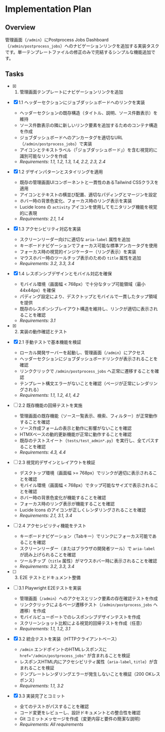 # Implementation Plan

## Overview
管理画面（`/admin`）にPostprocess Jobs Dashboard（`/admin/postprocess_jobs`）へのナビゲーションリンクを追加する実装タスクです。単一テンプレートファイルの修正のみで完結するシンプルな機能追加です。

## Tasks

- [x] 1. 管理画面テンプレートにナビゲーションリンクを追加
- [x] 1.1 ヘッダーセクションにジョブダッシュボードへのリンクを実装
  - ヘッダーセクションの既存構造（タイトル、説明、ソース件数表示）を維持
  - ソース件数表示の隣に新しいリンク要素を追加するためのコンテナ構造を作成
  - ジョブダッシュボードへのアンカータグを適切なURL（`/admin/postprocess_jobs`）で実装
  - アイコンとテキストラベル（「ジョブダッシュボード」）を含む視覚的に識別可能なリンクを作成
  - _Requirements: 1.1, 1.2, 1.3, 1.4, 2.2, 2.3, 2.4_

- [x] 1.2 デザインパターンとスタイリングを適用
  - 既存の管理画面UIコンポーネントと一貫性のあるTailwind CSSクラスを適用
  - アイコンとテキストの横並び配置、適切なパディングとマージンを設定
  - ホバー時の背景色変化、フォーカス時のリング表示を実装
  - Lucide Icons の `activity` アイコンを使用してモニタリング機能を視覚的に表現
  - _Requirements: 2.1, 1.4_

- [x] 1.3 アクセシビリティ対応を実装
  - スクリーンリーダー向けに適切な `aria-label` 属性を追加
  - キーボードナビゲーションでフォーカス可能な標準アンカータグを使用
  - フォーカス時の視覚的インジケーター（リング表示）を実装
  - マウスホバー時のツールチップ表示のための `title` 属性を追加
  - _Requirements: 3.2, 3.3, 3.4_

- [x] 1.4 レスポンシブデザインとモバイル対応を確保
  - モバイル環境（画面幅 < 768px）で十分なタップ可能領域（最小 44x44px）を確保
  - パディング設定により、デスクトップとモバイルで一貫したタップ領域を提供
  - 既存のレスポンシブレイアウト構造を維持し、リンクが適切に表示されることを確認
  - _Requirements: 3.1_

- [x] 2. 実装の動作確認とテスト
- [x] 2.1 手動テストで基本機能を検証
  - ローカル開発サーバーを起動し、管理画面（`/admin`）にアクセス
  - ヘッダーセクションにジョブダッシュボードリンクが表示されることを確認
  - リンククリックで `/admin/postprocess_jobs` へ正常に遷移することを確認
  - テンプレート構文エラーがないことを確認（ページが正常にレンダリングされる）
  - _Requirements: 1.1, 1.2, 4.1, 4.2_

- [ ] 2.2 既存機能の回帰テストを実施
  - 管理画面の既存機能（ソース一覧表示、検索、フィルター）が正常動作することを確認
  - ソース作成フォームの表示と動作に影響がないことを確認
  - HTMXベースの動的更新機能が正常に動作することを確認
  - 既存のテストスイート（`tests/test_admin*.py`）を実行し、全てパスすることを確認
  - _Requirements: 4.3, 4.4_

- [ ] 2.3 視覚的デザインとレイアウトを検証
  - デスクトップ環境（画面幅 >= 768px）でリンクが適切に表示されることを確認
  - モバイル環境（画面幅 < 768px）でタップ可能なサイズで表示されることを確認
  - ホバー時の背景色変化が機能することを確認
  - フォーカス時のリング表示が機能することを確認
  - Lucide Icons のアイコンが正しくレンダリングされることを確認
  - _Requirements: 2.1, 3.1, 3.4_

- [ ] 2.4 アクセシビリティ機能をテスト
  - キーボードナビゲーション（Tabキー）でリンクにフォーカス可能であることを確認
  - スクリーンリーダー（またはブラウザの開発者ツール）で `aria-label` が読み上げられることを確認
  - ツールチップ（`title` 属性）がマウスホバー時に表示されることを確認
  - _Requirements: 3.2, 3.3, 3.4_

- [ ] 3. E2E テストとドキュメント整備
- [ ] 3.1 Playwright E2Eテストを実装
  - 管理画面（`/admin`）へのアクセスとリンク要素の存在確認テストを作成
  - リンククリックによるページ遷移テスト（`/admin/postprocess_jobs` へ遷移）を作成
  - モバイルビューポートでのレスポンシブデザインテストを作成
  - スクリーンショット比較による視覚的回帰テストを作成（任意）
  - _Requirements: 1.1, 1.2, 3.1_

- [x] 3.2 統合テストを実装（HTTPクライアントベース）
  - `/admin` エンドポイントのHTMLレスポンスに `href="/admin/postprocess_jobs"` が含まれることを検証
  - レスポンスHTML内にアクセシビリティ属性（`aria-label`, `title`）が含まれることを検証
  - テンプレートレンダリングエラーが発生しないことを検証（200 OKレスポンス）
  - _Requirements: 1.1, 3.2_

- [x] 3.3 実装完了とコミット
  - 全てのテストがパスすることを確認
  - コード変更をレビューし、設計ドキュメントとの整合性を確認
  - Git コミットメッセージを作成（変更内容と要件の簡潔な説明）
  - _Requirements: All requirements_
